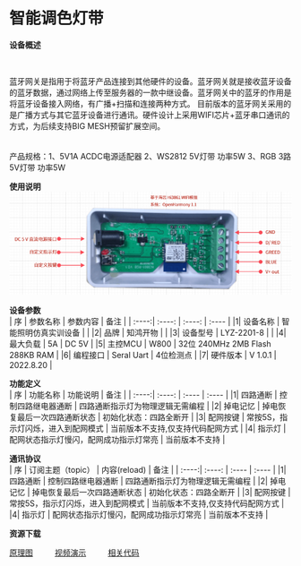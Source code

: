 # 智能调色灯带

**<div face="微软雅黑" size=5>设备概述</div>**

&ensp;&ensp;&ensp;&ensp;
<div face="微软雅黑" size=4>
蓝牙网关是指用于将蓝牙产品连接到其他硬件的设备。蓝牙网关就是接收蓝牙设备的蓝牙数据，通过网络上传至服务器的一款中继设备。蓝牙网关中的蓝牙的作用是将蓝牙设备接入网络，有广播+扫描和连接两种方式。
目前版本的蓝牙网关采用的是广播方式与其它蓝牙设备进行通讯。硬件设计上采用WIFI芯片+蓝牙串口通讯的方式，为后续支持BIG MESH预留扩展空间。
</div>
<br>
&ensp;&ensp;&ensp;&ensp;
<div face="微软雅黑" size=4>
产品规格：1、5V1A ACDC电源适配器 2、WS2812 5V灯带 功率5W  3、RGB 3路5V灯带  功率5W
</div>

**<div face="微软雅黑" size=5>使用说明</div>**
<img src="/public/wps/RGB01.png" width="1000"/>

**<div face="微软雅黑" size=5>设备参数</div>**
| 序 | 参数名称 | 参数内容 | 备注 |
| :----:| :----: | :----: | :---- |
|1| 设备名称 | 智能照明仿真实训设备 |  |
|2| 品牌 | 知鸿开物 |  |
|3| 设备型号 | LYZ-2201-8 |  |
|4| 最大负载 | 5A | DC 5V |
|5| 主控MCU  | W800 | 32位 240MHz 2MB Flash 288KB RAM |
|6| 编程接口  | Seral Uart | 4位检测点 |
|7| 硬件版本 | V 1.0.1 | 2022.8.20 |

**<div face="微软雅黑" size=5>功能定义</div>**
| 序 | 功能名称 | 功能说明 | 备注 |
| :----:| :----: | :---- | :---- |
|1| 四路通断 | 控制四路继电器通断 | 四路通断指示灯为物理逻辑无需编程 |
|2| 掉电记忆 | 掉电恢复最后一次四路通断状态 | 初始化状态：四路全断开 |
|3| 配网按键 | 常按5S，指示灯闪烁，进入到配网模式 | 当前版本不支持,仅支持代码配网方式 |
|4| 指示灯 | 配网状态指示灯慢闪，配网成功指示灯常亮 | 当前版本不支持 |

**<div face="微软雅黑" size=5>通讯协议</div>**
| 序 | 订阅主题（topic） | 内容(reload) | 备注 |
| :----:| :----: | :---- | :---- |
|1| 四路通断 | 控制四路继电器通断 | 四路通断指示灯为物理逻辑无需编程 |
|2| 掉电记忆 | 掉电恢复最后一次四路通断状态 | 初始化状态：四路全断开 |
|3| 配网按键 | 常按5S，指示灯闪烁，进入到配网模式 | 当前版本不支持,仅支持代码配网方式 |
|4| 指示灯 | 配网状态指示灯慢闪，配网成功指示灯常亮 | 当前版本不支持 |

**<div face="微软雅黑" size=5>资源下载</div>**

[原理图](http://www.baidu.com) &ensp;&ensp;&ensp;&ensp;&ensp;[视频演示](http://www.baidu.com) &ensp;&ensp;&ensp;&ensp;&ensp;[相关代码](http://www.baidu.com)  
